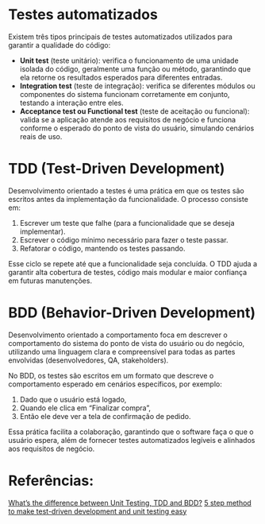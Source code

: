 # Testes automatizados
Existem três tipos principais de testes automatizados utilizados para garantir a qualidade do código:
- **Unit test** (teste unitário): verifica o funcionamento de uma unidade isolada do código, geralmente uma função ou método, garantindo que ela retorne os resultados esperados para diferentes entradas.
- **Integration test** (teste de integração): verifica se diferentes módulos ou componentes do sistema funcionam corretamente em conjunto, testando a interação entre eles.
- **Acceptance test ou Functional test** (teste de aceitação ou funcional): valida se a aplicação atende aos requisitos de negócio e funciona conforme o esperado do ponto de vista do usuário, simulando cenários reais de uso.

# TDD (Test-Driven Development)
Desenvolvimento orientado a testes é uma prática em que os testes são escritos antes da implementação da funcionalidade. O processo consiste em:

1. Escrever um teste que falhe (para a funcionalidade que se deseja implementar).
2. Escrever o código mínimo necessário para fazer o teste passar.
3. Refatorar o código, mantendo os testes passando.

Esse ciclo se repete até que a funcionalidade seja concluída.
O TDD ajuda a garantir alta cobertura de testes, código mais modular e maior confiança em futuras manutenções.

# BDD (Behavior-Driven Development)
Desenvolvimento orientado a comportamento foca em descrever o comportamento do sistema do ponto de vista do usuário ou do negócio, utilizando uma linguagem clara e compreensível para todas as partes envolvidas (desenvolvedores, QA, stakeholders).

No BDD, os testes são escritos em um formato que descreve o comportamento esperado em cenários específicos, por exemplo:

1. Dado que o usuário está logado,
2. Quando ele clica em “Finalizar compra”,
3. Então ele deve ver a tela de confirmação de pedido.

Essa prática facilita a colaboração, garantindo que o software faça o que o usuário espera, além de fornecer testes automatizados legíveis e alinhados aos requisitos de negócio.


# Referências:
[What’s the difference between Unit Testing, TDD and BDD?](https://codeutopia.net/blog/2015/03/01/unit-testing-tdd-and-bdd/)
[5 step method to make test-driven development and unit testing easy](https://codeutopia.net/blog/2016/10/10/5-step-method-to-make-test-driven-development-and-unit-testing-easy/)